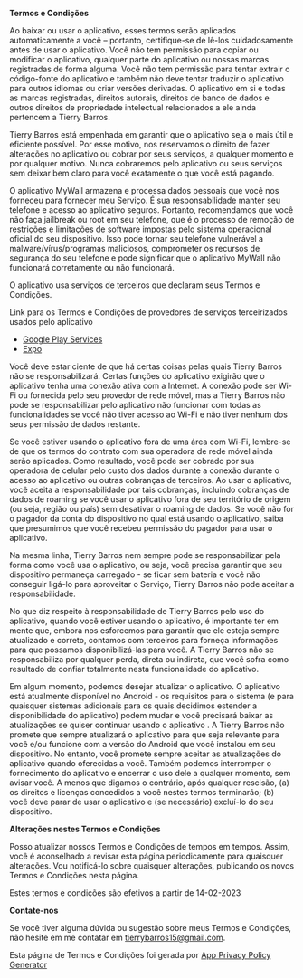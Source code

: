 **Termos e Condições**

Ao baixar ou usar o aplicativo, esses termos serão aplicados automaticamente a você – portanto, certifique-se de lê-los cuidadosamente antes de usar o aplicativo. Você não tem permissão para copiar ou modificar o aplicativo, qualquer parte do aplicativo ou nossas marcas registradas de forma alguma. Você não tem permissão para tentar extrair o código-fonte do aplicativo e também não deve tentar traduzir o aplicativo para outros idiomas ou criar versões derivadas. O aplicativo em si e todas as marcas registradas, direitos autorais, direitos de banco de dados e outros direitos de propriedade intelectual relacionados a ele ainda pertencem a Tierry Barros.

Tierry Barros está empenhada em garantir que o aplicativo seja o mais útil e eficiente possível. Por esse motivo, nos reservamos o direito de fazer alterações no aplicativo ou cobrar por seus serviços, a qualquer momento e por qualquer motivo. Nunca cobraremos pelo aplicativo ou seus serviços sem deixar bem claro para você exatamente o que você está pagando.

O aplicativo MyWall armazena e processa dados pessoais que você nos forneceu para fornecer meu Serviço. É sua responsabilidade manter seu telefone e acesso ao aplicativo seguros. Portanto, recomendamos que você não faça jailbreak ou root em seu telefone, que é o processo de remoção de restrições e limitações de software impostas pelo sistema operacional oficial do seu dispositivo. Isso pode tornar seu telefone vulnerável a malware/vírus/programas maliciosos, comprometer os recursos de segurança do seu telefone e pode significar que o aplicativo MyWall não funcionará corretamente ou não funcionará.

O aplicativo usa serviços de terceiros que declaram seus Termos e Condições.

Link para os Termos e Condições de provedores de serviços terceirizados usados pelo aplicativo

- [Google Play Services](https://policies.google.com/terms)
- [Expo](https://expo.io/terms)

Você deve estar ciente de que há certas coisas pelas quais Tierry Barros não se responsabilizará. Certas funções do aplicativo exigirão que o aplicativo tenha uma conexão ativa com a Internet. A conexão pode ser Wi-Fi ou fornecida pelo seu provedor de rede móvel, mas a Tierry Barros não pode se responsabilizar pelo aplicativo não funcionar com todas as funcionalidades se você não tiver acesso ao Wi-Fi e não tiver nenhum dos seus permissão de dados restante.

Se você estiver usando o aplicativo fora de uma área com Wi-Fi, lembre-se de que os termos do contrato com sua operadora de rede móvel ainda serão aplicados. Como resultado, você pode ser cobrado por sua operadora de celular pelo custo dos dados durante a conexão durante o acesso ao aplicativo ou outras cobranças de terceiros. Ao usar o aplicativo, você aceita a responsabilidade por tais cobranças, incluindo cobranças de dados de roaming se você usar o aplicativo fora de seu território de origem (ou seja, região ou país) sem desativar o roaming de dados. Se você não for o pagador da conta do dispositivo no qual está usando o aplicativo, saiba que presumimos que você recebeu permissão do pagador para usar o aplicativo.

Na mesma linha, Tierry Barros nem sempre pode se responsabilizar pela forma como você usa o aplicativo, ou seja, você precisa garantir que seu dispositivo permaneça carregado - se ficar sem bateria e você não conseguir ligá-lo para aproveitar o Serviço, Tierry Barros não pode aceitar a responsabilidade.

No que diz respeito à responsabilidade de Tierry Barros pelo uso do aplicativo, quando você estiver usando o aplicativo, é importante ter em mente que, embora nos esforcemos para garantir que ele esteja sempre atualizado e correto, contamos com terceiros para forneça informações para que possamos disponibilizá-las para você. A Tierry Barros não se responsabiliza por qualquer perda, direta ou indireta, que você sofra como resultado de confiar totalmente nesta funcionalidade do aplicativo.

Em algum momento, podemos desejar atualizar o aplicativo. O aplicativo está atualmente disponível no Android - os requisitos para o sistema (e para quaisquer sistemas adicionais para os quais decidimos estender a disponibilidade do aplicativo) podem mudar e você precisará baixar as atualizações se quiser continuar usando o aplicativo . A Tierry Barros não promete que sempre atualizará o aplicativo para que seja relevante para você e/ou funcione com a versão do Android que você instalou em seu dispositivo. No entanto, você promete sempre aceitar as atualizações do aplicativo quando oferecidas a você. Também podemos interromper o fornecimento do aplicativo e encerrar o uso dele a qualquer momento, sem avisar você. A menos que digamos o contrário, após qualquer rescisão, (a) os direitos e licenças concedidos a você nestes termos terminarão; (b) você deve parar de usar o aplicativo e (se necessário) excluí-lo do seu dispositivo.

**Alterações nestes Termos e Condições**

Posso atualizar nossos Termos e Condições de tempos em tempos. Assim, você é aconselhado a revisar esta página periodicamente para quaisquer alterações. Vou notificá-lo sobre quaisquer alterações, publicando os novos Termos e Condições nesta página.

Estes termos e condições são efetivos a partir de 14-02-2023

**Contate-nos**

Se você tiver alguma dúvida ou sugestão sobre meus Termos e Condições, não hesite em me contatar em tierrybarros15@gmail.com.

Esta página de Termos e Condições foi gerada por [App Privacy Policy Generator](https://app-privacy-policy-generator.nisrulz.com/)
